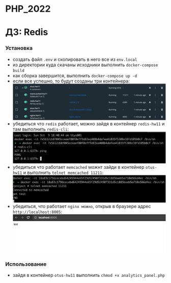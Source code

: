 # PHP_2022  

# ДЗ: Redis  

### Установка
- создать файл ```.env``` и скопировать в него все из ```env.local```
- из директории куда скачаны исходники выполнить ```docker-compose build```
- как сборка завершится, выполнить ```docker-compose up -d```
- если все успешно, то будут созданы три контейнера:  
![img.png](readme_img/docker.png)  
- убедиться что ```redis``` работает, можно зайдя в контейнер ```redis-hw11``` и там выполнить ```redis-cli```:  
![img_1.png](readme_img/redis.png)  
- убедиться что работает ```memcached``` можнт зайди в контейнер ```otus-hw11``` и выполнить ```telnet memcached 11211```:   
![img.png](readme_img/memcached.png)  
- убедиться, что работает ```nginx можно```, открыв в браузере адрес ```http://localhost:8005```:  
![img.png](readme_img/nginx.png)  

### Использование
- зайдя в контейнер ```otus-hw11``` выполнить ```chmod +x analytics_panel.php```